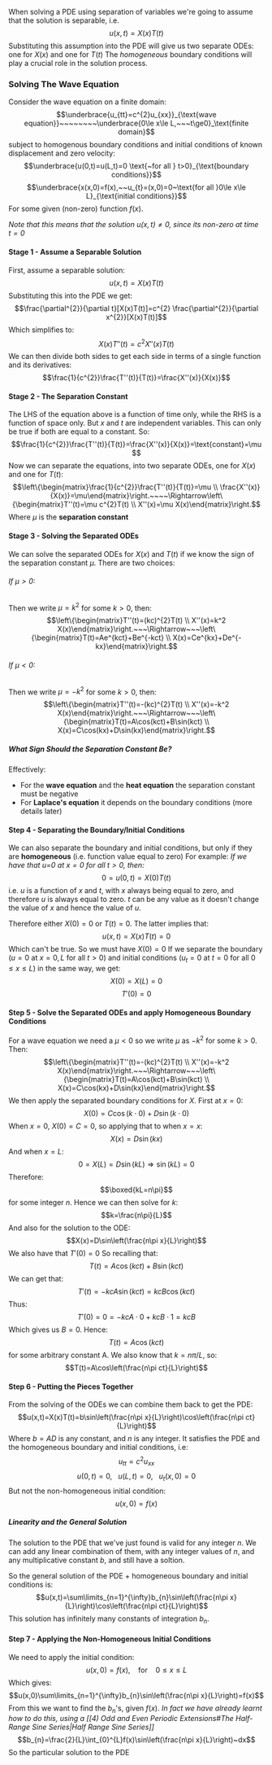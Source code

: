 When solving a PDE using separation of variables we're going to assume that the solution is separable, i.e.
$$u(x,t)=X(x)T(t)$$
Substituting this assumption into the PDE will give us two separate ODEs: one for $X(x)$ and one for $T(t)$
The *homogeneous* boundary conditions will play a crucial role in  the solution process.

### Solving The Wave Equation
Consider the wave equation on a finite domain:
$$\underbrace{u_{tt}=c^{2}u_{xx}}_{\text{wave equation}}~~~~~~~~\underbrace{0\le x\le L,~~~t\ge0}_\text{finite domain}$$
subject to homogenous boundary conditions and initial conditions of known displacement and zero velocity:
$$\underbrace{u(0,t)=u(L,t)=0 \text{~for all } t>0}_{\text{boundary conditions}}$$
$$\underbrace{x(x,0)=f(x),~~u_{t}=(x,0)=0~\text{for all }0\le x\le L}_{\text{initial conditions}}$$
For some given (non-zero) function $f(x)$.

*Note that this means that the solution $u(x,t)\ne 0$, since its non-zero at time $t=0$* 
#### Stage 1 - Assume a Separable Solution
First, assume a separable solution:
$$u(x,t)=X(x)T(t)$$
Substituting this into the PDE we get:
$$\frac{\partial^{2}}{\partial t}[X(x)T(t)]=c^{2} \frac{\partial^{2}}{\partial x^{2}}[X(x)T(t)]$$
Which simplifies to:
$$X(x)T''(t)=c^{2}X''(x)T(t)$$
We can then divide both sides to get each side in terms of a single function and its derivatives:
$$\frac{1}{c^{2}}\frac{T''(t)}{T(t)}=\frac{X''(x)}{X(x)}$$
#### Stage 2 - The Separation Constant
The LHS of the equation above is a function of time only, while the RHS is a function of space only. But $x$ and $t$ are independent variables. This  can only be true if both are equal to a constant.
So:
$$\frac{1}{c^{2}}\frac{T''(t)}{T(t)}=\frac{X''(x)}{X(x)}=\text{constant}=\mu $$
Now we can separate the equations, into two separate ODEs, one for $X(x)$ and one for $T(t)$:
$$\left\{\begin{matrix}\frac{1}{c^{2}}\frac{T''(t)}{T(t)}=\mu \\  \frac{X''(x)}{X(x)}=\mu\end{matrix}\right.~~~~\Rightarrow\left\{\begin{matrix}T''(t)=\mu c^{2}T(t) \\ X''(x)=\mu X(x)\end{matrix}\right.$$
Where $\mu$ is the **separation constant**
#### Stage 3 - Solving the Separated ODEs
We can solve the separated ODEs for $X(x)$ and $T(t)$ if we know the sign of the separation constant $\mu$. There are two choices:
###### If $\mu>0$: 
Then we write $\mu=k^{2}$ for some $k>0$, then:
$$\left\{\begin{matrix}T''(t)=(kc)^{2}T(t) \\ X''(x)=k^2 X(x)\end{matrix}\right.~~~\Rightarrow~~~\left\{\begin{matrix}T(t)=Ae^{kct}+Be^{-kct} \\ X(x)=Ce^{kx}+De^{-kx}\end{matrix}\right.$$
###### If $\mu<0$: 
Then we write $\mu=-k^{2}$ for some $k>0$, then:
$$\left\{\begin{matrix}T''(t)=-(kc)^{2}T(t) \\ X''(x)=-k^2 X(x)\end{matrix}\right.~~~\Rightarrow~~~\left\{\begin{matrix}T(t)=A\cos(kct)+B\sin(kct) \\ X(x)=C\cos(kx)+D\sin(kx)\end{matrix}\right.$$
##### What Sign Should the Separation Constant Be?
Effectively:
- For the **wave equation** and the **heat equation** the separation constant must be negative
- For **Laplace's equation** it depends on the boundary conditions (more details later)
#### Step 4 - Separating the Boundary/Initial Conditions
We can also separate the boundary and initial conditions, but only if they are **homogeneous** (i.e. function value equal to zero)
For example:
*If we have that $u$=0 at $x=0$ for all $t>0$, then:*
$$0=u(0,t)=X(0)T(t)$$
i.e. $u$ is a function of $x$ and $t$, with $x$ always being equal to zero, and therefore $u$ is always equal to zero. $t$ can be any value as it doesn't change the value of $x$ and hence the value of $u$.

Therefore either $X(0)=0$ or $T(t)=0$. The latter implies that:
$$u(x,t)=X(x)T(t)=0$$
Which can't be true. So we must have $X(0)=0$
If we separate the boundary ($u=0 \text{ at } x=0,L$ for all $t>0$) and initial conditions ($u_{t}=0$ at $t=0$ for all $0\le x\le L$) in the same way, we get:
$$X(0)=X(L)=0$$
$$T'(0)=0$$
#### Step 5 - Solve the Separated ODEs and apply Homogeneous Boundary Conditions
For a wave equation we need a $\mu<0$ so we write $\mu$ as $-k^2$ for some $k>0$. Then:
$$\left\{\begin{matrix}T''(t)=-(kc)^{2}T(t) \\ X''(x)=-k^2 X(x)\end{matrix}\right.~~~\Rightarrow~~~\left\{\begin{matrix}T(t)=A\cos(kct)+B\sin(kct) \\ X(x)=C\cos(kx)+D\sin(kx)\end{matrix}\right.$$
We then apply the separated boundary conditions for $X$. First at $x=0$:
$$X(0)=C\cos(k\cdot0)+D\sin(k\cdot0)$$
When $x=0$, $X(0)=C=0$, so applying that to when $x=x$:
$$X(x)=D\sin(kx)$$
And when $x=L$:
$$0=X(L)=D\sin(kL) \Rightarrow \sin(kL)=0$$
Therefore:
$$\boxed{kL=n\pi}$$ for some integer $n$.
Hence we can then solve for $k$:
$$k=\frac{n\pi}{L}$$
And also for the solution to the ODE:
$$X(x)=D\sin\left(\frac{n\pi x}{L}\right)$$
We also have that $T'(0)=0$ So recalling that:
$$T(t)=A\cos(kct)+B\sin(kct)$$
We can get that:
$$T'(t)=-kcA\sin(kct)=kcB\cos(kct)$$
Thus:
$$T'(0)=0=-kcA\cdot0+kcB\cdot 1=kcB$$
Which gives us $B=0$. Hence:
$$T(t)=A\cos(kct)$$
for some arbitrary constant A.
We also know that $k=n\pi/L$, so:
$$T(t)=A\cos\left(\frac{n\pi ct}{L}\right)$$
#### Step 6 - Putting the Pieces Together
From the solving of the ODEs we can combine them back to get the PDE:
$$u(x,t)=X(x)T(t)=b\sin\left(\frac{n\pi x}{L}\right)\cos\left(\frac{n\pi ct}{L}\right)$$
Where $b=AD$ is any constant, and $n$ is any integer. It satisfies the PDE and the homogeneous boundary and initial conditions, i.e:
$$u_{tt}=c^{2}u_{xx}$$
$$u(0,t)=0,~~~u(L,t)=0,~~~ u_{t}(x,0)=0$$
But not the non-homogeneous initial condition:
$$u(x,0)=f(x)$$
##### Linearity and the General Solution
The solution to the PDE that we've just found is valid for any integer $n$.
We can add any linear combination of them, with any integer values of $n$, and any multiplicative constant $b$, and still have a soltion.

So the general solution of the PDE + homogeneous boundary and initial conditions is:
$$u(x,t)=\sum\limits_{n=1}^{\infty}b_{n}\sin\left(\frac{n\pi x}{L}\right)\cos\left(\frac{n\pi ct}{L}\right)$$
This solution has infinitely many constants of integration $b_{n}$.
#### Step 7 - Applying the Non-Homogeneous Initial Conditions
We need to apply the initial condition:
$$u(x,0)=f(x),~~~~\text{for}~~~~0\le x\le L$$
Which gives:
$$u(x,0)\sum\limits_{n=1}^{\infty}b_{n}\sin\left(\frac{n\pi x}{L}\right)=f(x)$$
From this we want to find the $b_{n}$'s, given $f(x)$. *In fact we have already learnt how to do this, using a [[4) Odd and Even Periodic Extensions#The Half-Range Sine Series|Half Range Sine Series]]*
$$b_{n}=\frac{2}{L}\int_{0}^{L}f(x)\sin\left(\frac{n\pi x}{L}\right)~dx$$
So the particular solution to the PDE 
